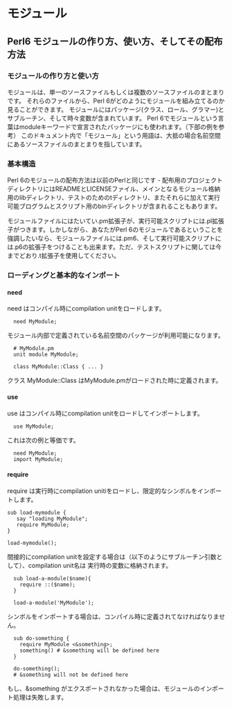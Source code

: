 # モジュール

## Perl6 モジュールの作り方、使い方、そしてその配布方法

### モジュールの作り方と使い方

モジュールは、単一のソースファイルもしくは複数のソースファイルのまとまりです。
それらのファイルから、Perl 6がどのようにモジュールを組み立てるのか見ることができます。
モジュールにはパッケージ(クラス、ロール、グラマー)とサブルーチン、そして時々変数が含まれています。
Perl 6でモジュールという言葉はmoduleキーワードで宣言されたバッケージにも使われます。（下部の例を参考）
このドキュメント内で「モジュール」という用語は、大抵の場合名前空間にあるソースファイルのまとまりを指しています。

### 基本構造

Perl 6のモジュールの配布方法は以前のPerlと同じです - 配布用のプロジェクトディレクトリにはREADMEとLICENSEファイル、メインとなるモジュール格納用のlibディレクトリ、テストのためのtディレクトリ、またそれらに加えて実行可能ブログラムとスクリプト用のbinディレクトリが含まれることもあります。

モジュールファイルにはたいてい.pm拡張子が、実行可能スクリプトには.pl拡張子がつきます。しかしながら、あなたがPerl 6のモジュールであるということを強調したいなら、モジュールファイルには.pm6、そして実行可能スクリプトには.p6の拡張子をつけることも出来ます。ただ、テストスクリプトに関しては今までどおり.t拡張子を使用してください。

### ローディングと基本的なインポート

#### need

need はコンパイル時にcompilation unitをロードします。

```
  need MyModule;
```

モジュール内部で定義されている名前空間のパッケージが利用可能になります。

```
  # MyModule.pm
  unit module MyModule;

  class MyModule::Class { ... }
```

クラス MyModule::Class はMyModule.pmがロードされた時に定義されます。

#### use

use はコンパイル時にcompilation unitをロードしてインポートします。

```
  use MyModule;
```

これは次の例と等価です。

```
  need MyModule;
  import MyModule;
```

#### require

require は実行時にcompilation unitiをロードし、限定的なシンボルをインポートします。

```
sub load-mymodule {
   say "loading MyModule";
   require MyModule;
}

load-mymodule();
```

間接的にcompilation unitを設定する場合は（以下のようにサブルーチン引数として）、compilation unit名は
実行時の変数に格納されます。

```
  sub load-a-module($name){
    require ::($name);
  }

  load-a-module('MyModule');
```
シンボルをインポートする場合は、コンパイル時に定義されてなければなりません。

```
  sub do-something {
    require MyModule <&something>;
    something() # &something will be defined here
  }

  do-something();
  # &something will not be defined here
```

もし、&something がエクスポートされなかった場合は、モジュールのインポート処理は失敗します。
